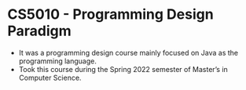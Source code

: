 # CS5010 - Programming Design Paradigm 
* It was a programming design course mainly focused on Java as the programming language.
* Took this course during the Spring 2022 semester of Master’s in Computer Science. 
